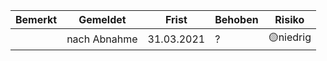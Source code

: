 |Bemerkt|Gemeldet|Frist|Behoben|Risiko|
|---|---|---|---|---|
||nach Abnahme|31.03.2021|?|🟡niedrig|
